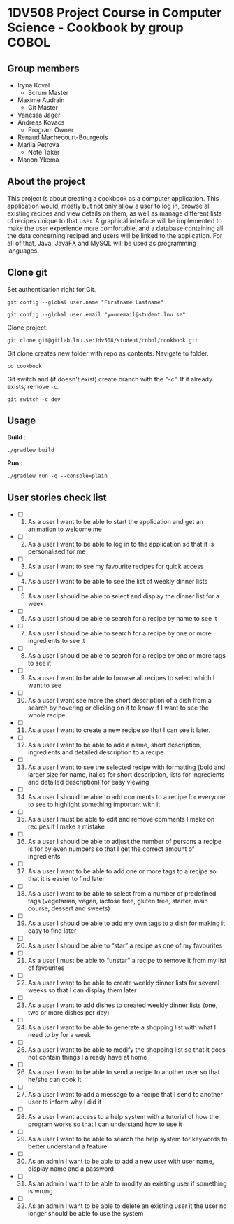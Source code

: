 # 1DV508 Project Course in Computer Science - Cookbook by group COBOL

## Group members
* Iryna Koval
    * Scrum Master
* Maxime Audrain 
    * Git Master
* Vanessa Jäger
* Andreas Kovacs
    * Program Owner
* Renaud Machecourt-Bourgeois
* Mariia Petrova
    * Note Taker
* Manon Ykema


## About the project

This project is about creating a cookbook as a computer application. This application would, mostly but not only allow a user to log in, browse all existing recipes and view details on them, as well as manage different lists of recipes unique to that user. A graphical interface will be implemented to make the user experience more comfortable, and a database containing all the data concerning reciped and users will be linked to the application. For all of that, Java, JavaFX and MySQL will be used as programming languages.

## Clone git 
Set authentication right for Git. 
```
git config --global user.name "Firstname Lastname"
```
```
git config --global user.email "youremail@student.lnu.se"
```

Clone project. 
```
git clone git@gitlab.lnu.se:1dv508/student/cobol/cookbook.git
```

Git clone creates new folder with repo as contents. Navigate to folder. 
```
cd cookbook
```

Git switch and (if doesn't exist) create branch with the "-c". If it already exists, remove `-c`. 
```
git switch -c dev
```

## Usage
**Build :**
```
./gradlew build
```

**Run :**
```
./gradlew run -q --console=plain
```

## User stories check list
- [ ] 1. As a user I want to be able to start the application and get an animation
to welcome me

- [ ] 2. As a user I want to be able to log in to the application so that it is personalised
for me
- [ ] 3. As a user I want to see my favourite recipes for quick access
- [ ] 4. As a user I want to be able to see the list of weekly dinner lists
- [ ] 5. As a user I should be able to select and display the dinner list for a week
- [ ] 6. As a user I should be able to search for a recipe by name to see it
- [ ] 7. As a user I should be able to search for a recipe by one or more ingredients
to see it
- [ ] 8. As a user I should be able to search for a recipe by one or more tags to
see it
- [ ] 9. As a user I want to be able to browse all recipes to select which I want
to see
- [ ] 10. As a user I want see more the short description of a dish from a search
by hovering or clicking on it to know if I want to see the whole recipe
- [ ] 11. As a user I want to create a new recipe so that I can see it later.
- [ ] 12. As a user I want to be able to add a name, short description, ingredients
and detailed description to a recipe
- [ ] 13. As a user I want to see the selected recipe with formatting (bold and
larger size for name, italics for short description, lists for ingredients
and detailed description) for easy viewing
- [ ] 14. As a user I should be able to add comments to a recipe for everyone to
see to highlight something important with it
- [ ] 15. As a user I must be able to edit and remove comments I make on recipes
if I make a mistake
- [ ] 16. As a user I should be able to adjust the number of persons a recipe is
for by even numbers so that I get the correct amount of ingredients
- [ ] 17. As a user I want to be able to add one or more tags to a recipe so that it
is easier to find later
- [ ] 18. As a user I want to be able to select from a number of predefined tags
(vegetarian, vegan, lactose free, gluten free, starter, main course, dessert
and sweets)
- [ ] 19. As a user I should be able to add my own tags to a dish for making it
easy to find later
- [ ] 20. As a user I should be able to “star” a recipe as one of my favourites
- [ ] 21. As a user I must be able to “unstar” a recipe to remove it from my list
of favourites
- [ ] 22. As a user I want to be able to create weekly dinner lists for several weeks
so that I can display them later
- [ ] 23. As a user I want to add dishes to created weekly dinner lists (one, two
or more dishes per day)
- [ ] 24. As a user I want to be able to generate a shopping list with what I need
to by for a week
- [ ] 25. As a user I want to be able to modify the shopping list so that it does
not contain things I already have at home
- [ ] 26. As a user I want to be able to send a recipe to another user so that he/she
can cook it
- [ ] 27. As a user I want to add a message to a recipe that I send to another user
to inform why I did it
- [ ] 28. As a user I want access to a help system with a tutorial of how the
program works so that I can understand how to use it
- [ ] 29. As a user I want to be able to search the help system for keywords to
better understand a feature
- [ ] 30. As an admin I want to be able to add a new user with user name, display
name and a password
- [ ] 31. As an admin I want to be able to modify an existing user if something
is wrong
- [ ] 32. As an admin I want to be able to delete an existing user it the user no
longer should be able to use the system
